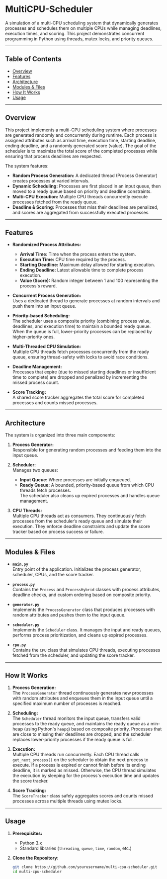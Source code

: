 # MultiCPU-Scheduler


A simulation of a multi-CPU scheduling system that dynamically generates processes and schedules them on multiple CPUs while managing deadlines, execution times, and scoring. This project demonstrates concurrent programming in Python using threads, mutex locks, and priority queues.

---

## Table of Contents

- [Overview](#overview)
- [Features](#features)
- [Architecture](#architecture)
- [Modules & Files](#modules--files)
- [How It Works](#how-it-works)
- [Usage](#usage)

---

## Overview

This project implements a multi-CPU scheduling system where processes are generated randomly and concurrently during runtime. Each process is assigned attributes such as arrival time, execution time, starting deadline, ending deadline, and a randomly generated score (value). The goal of the scheduler is to maximize the total score of the completed processes while ensuring that process deadlines are respected.

The system features:
- **Random Process Generation:** A dedicated thread (Process Generator) creates processes at varied intervals.
- **Dynamic Scheduling:** Processes are first placed in an input queue, then moved to a ready queue based on priority and deadline constraints.
- **Multi-CPU Execution:** Multiple CPU threads concurrently execute processes fetched from the ready queue.
- **Deadline & Scoring:** Processes that miss their deadlines are penalized, and scores are aggregated from successfully executed processes.

---

## Features

- **Randomized Process Attributes:**  
  - **Arrival Time:** Time when the process enters the system.
  - **Execution Time:** CPU time required by the process.
  - **Starting Deadline:** Maximum delay allowed for starting execution.
  - **Ending Deadline:** Latest allowable time to complete process execution.
  - **Value (Score):** Random integer between 1 and 100 representing the process's reward.

- **Concurrent Process Generation:**  
  Uses a dedicated thread to generate processes at random intervals and push them into an input queue.

- **Priority-based Scheduling:**  
  The scheduler uses a composite priority (combining process value, deadlines, and execution time) to maintain a bounded ready queue. When the queue is full, lower-priority processes can be replaced by higher-priority ones.

- **Multi-Threaded CPU Simulation:**  
  Multiple CPU threads fetch processes concurrently from the ready queue, ensuring thread-safety with locks to avoid race conditions.

- **Deadline Management:**  
  Processes that expire (due to missed starting deadlines or insufficient time to complete) are dropped and penalized by incrementing the missed process count.

- **Score Tracking:**  
  A shared score tracker aggregates the total score for completed processes and counts missed processes.

---

## Architecture

The system is organized into three main components:

1. **Process Generator:**  
   Responsible for generating random processes and feeding them into the input queue.

2. **Scheduler:**  
   Manages two queues:
   - **Input Queue:** Where processes are initially enqueued.
   - **Ready Queue:** A bounded, priority-based queue from which CPU threads fetch processes.  
   The scheduler also cleans up expired processes and handles queue management.

3. **CPU Threads:**  
   Multiple CPU threads act as consumers. They continuously fetch processes from the scheduler’s ready queue and simulate their execution. They enforce deadline constraints and update the score tracker based on process success or failure.

---

## Modules & Files

- **`main.py`**  
  Entry point of the application. Initializes the process generator, scheduler, CPUs, and the score tracker.

- **`process.py`**  
  Contains the `Process` and `ProcessHybrid` classes with process attributes, deadline checks, and custom ordering based on composite priority.

- **`generator.py`**  
  Implements the `ProcessGenerator` class that produces processes with random attributes and pushes them to the input queue.

- **`scheduler.py`**  
  Implements the `Scheduler` class. It manages the input and ready queues, performs process prioritization, and cleans up expired processes.

- **`cpu.py`**  
  Contains the `CPU` class that simulates CPU threads, executing processes fetched from the scheduler, and updating the score tracker.

---

## How It Works

1. **Process Generation:**  
   The `ProcessGenerator` thread continuously generates new processes with random attributes and enqueues them in the input queue until a specified maximum number of processes is reached.

2. **Scheduling:**  
   The `Scheduler` thread monitors the input queue, transfers valid processes to the ready queue, and maintains the ready queue as a min-heap (using Python's `heapq`) based on composite priority. Processes that are close to missing their deadlines are dropped, and the scheduler replaces lower-priority processes if the ready queue is full.

3. **Execution:**  
   Multiple CPU threads run concurrently. Each CPU thread calls `get_next_process()` on the scheduler to obtain the next process to execute. If a process is expired or cannot finish before its ending deadline, it is marked as missed. Otherwise, the CPU thread simulates the execution by sleeping for the process's execution time and updates the score tracker.

4. **Score Tracking:**  
   The `ScoreTracker` class safely aggregates scores and counts missed processes across multiple threads using mutex locks.

---

## Usage

1. **Prerequisites:**  
   - Python 3.x  
   - Standard libraries (`threading`, `queue`, `time`, `random`, etc.)

2. **Clone the Repository:**

   ```bash
   git clone https://github.com/yourusername/multi-cpu-scheduler.git
   cd multi-cpu-scheduler
